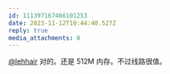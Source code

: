 ```yaml
---
id: 111397167466101253
date: 2023-11-12T10:44:40.527Z
reply: true
media_attachments: 0
---
```


[@lehhair](https://misskey.lehhair.net/@lehhair) 对的。还是 512M 内存。不过线路很值。

